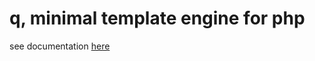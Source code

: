q, minimal template engine for php
==================================

see documentation [here](q.php)
